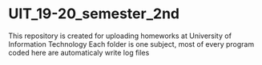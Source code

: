 # UIT_19-20_semester_2nd
This repository is created for uploading homeworks at University of Information Technology
Each folder is one subject, most of every program coded here are automaticaly write log files
